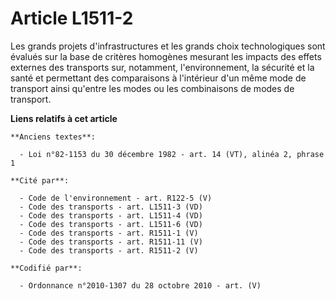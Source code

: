 # Article L1511-2

Les grands projets d'infrastructures et les grands choix technologiques sont évalués sur la base de critères homogènes
mesurant les impacts des effets externes des transports sur, notamment, l'environnement, la sécurité et la santé et
permettant des comparaisons à l'intérieur d'un même mode de transport ainsi qu'entre les modes ou les combinaisons de modes
de transport.

**Liens relatifs à cet article**

	**Anciens textes**:

	  - Loi n°82-1153 du 30 décembre 1982 - art. 14 (VT), alinéa 2, phrase 1

	**Cité par**:

	  - Code de l'environnement - art. R122-5 (V)
	  - Code des transports - art. L1511-3 (VD)
	  - Code des transports - art. L1511-4 (VD)
	  - Code des transports - art. L1511-6 (VD)
	  - Code des transports - art. R1511-1 (V)
	  - Code des transports - art. R1511-11 (V)
	  - Code des transports - art. R1511-2 (V)

	**Codifié par**:

	  - Ordonnance n°2010-1307 du 28 octobre 2010 - art. (V)
